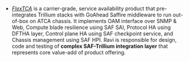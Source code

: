 
- *[FlexTCA](http://www.businesswire.com/news/home/20090901005489/en/Continuous-Computing-Launches-FlexTCA-3.0-Enhanced-DPI)*
is a carrier-grade, service availability product that pre-integrates Trillium stacks with GoAhead Saffire middleware to run
out-of-box on ATCA chassis. It implements OAM interface over SNMP & Web, Compute blade resilience using SAF SAI, Protocol
HA using DFTHA layer, Control plane HA using SAF checkpoint service, and Chassis management using SAF HPI. Ravi is responsible
for design, code and testing of **complex SAF-Trillium integration layer** that represents core value-add of product offering.

